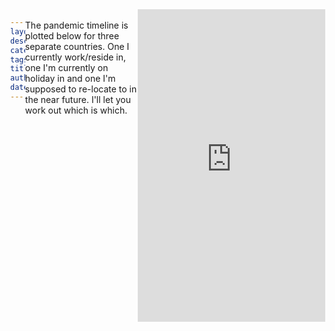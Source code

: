 ```yaml
---
layout: post
description: /covid-19 quiz
category: thoughts
tags: moving covid19
title: "covid-19 quiz"
author: bartulem
date: 2020-09-04
---
```

<br/>
The pandemic timeline is plotted below for three separate countries. One I currently work/reside in, one I'm currently on holiday in and one I'm supposed to re-locate to in the near future. I'll let you work out which is which.

<body style="display: flex; position: relative; margin: 0; justify-content: left;">
    <iframe src="https://chart-studio.plot.ly/~bartulm/268" width="700" height="500" frameborder="0"></iframe>
</body>
